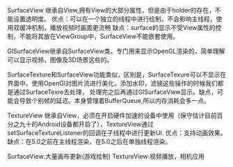 SurfaceView
继承自View,拥有View的大部分属性，但是由于holder的存在，不能设置透明度。 
优点：可以在一个独立的线程中进行绘制，不会影响主线程，使用双缓冲机制，播放视频时画面更流畅 
缺点：surface的显示不受View属性的控制，不能将其放在ViewGroup中，SurfaceView不能嵌套使用。

GlSurfaceView继承自SurfaceView类，专门用来显示OpenGL渲染的，简单理解可以显示视频，图像及3D场景这些的。

SurfaceTexture和SurfaceView功能类似，区别是，SurfaceTexure可以不显示在界面中。使用OpenGl对图片流进行美化，添加水印，滤镜这些操作的时候我们都是通过SurfaceTexre去处理，
处理完之后再通过GlSurfaceView显示。缺点，可能会导致个别帧的延迟。本身管理着BufferQueue,所以内存消耗会多一点。

TextureView
继承自View，必须在开启硬件加速的设备中使用（保守估计目前百分之九十的Android设备都开启了），TextureView通过setSurfaceTextureListener的回调在子线程中进行更新UI.
优点：支持动画效果。 
缺点：在5.0之前在主线程渲染，在5.0之后在单独线程渲染。


SurfaceView:大量画布更新(游戏绘制)
TextureView:视频播放，相机应用